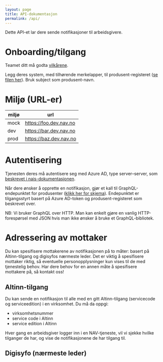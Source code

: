 ```yaml
---
layout: page
title: API-dokumentasjon
permalink: /api/
---
```


Dette API-et lar dere sende notifikasjoner til arbeidsgivere.

# Onboarding/tilgang
Teamet ditt må godta [vilkårene](vilkaar.md).

Legg deres system, med tilhørende merkelapper, til produsent-registeret ([se filen her](https://github.com/navikt/arbeidsgiver-notifikasjon-produsent-api/blob/main/app/src/main/resources/produsent-register.json)). Bruk subject som produsent-navn.

# Miljø (URL-er)

miljø | url
-----|------
mock | https://foo.dev.nav.no
dev | https://bar.dev.nav.no
prod | https://baz.dev.nav.no


# Autentisering
Tjenesten deres må autentisere seg med Azure AD, type server–server, som [beskrevet i nais-dokumentasjonen](https://doc.nais.io/security/auth/azure-ad/).

Når dere ønsker å opprette en notifikasjon, gjør et kall til GraphQL-endepunktet for produsenter ([klikk her for skjema](https://github.com/navikt/arbeidsgiver-notifikasjon-produsent-api/blob/main/app/src/main/resources/produsent.graphql)). Endepunktet er tilgangsstyrt basert på Azure AD-token og produsent-registeret som beskrevet over.

NB: Vi bruker GraphQL over HTTP. Man kan enkelt gjøre en vanlig HTTP-forespørsel med JSON hvis man ikke ønsker å bruke et GraphQL-bibliotek.

# Adressering av mottaker
Du kan spesifisere mottakerene av notifikasjonen på to måter: basert på Altinn-tilgang og digisyfos nærmeste leder. Det er viktig å spesifisere mottaker riktig, så eventuelle personopplysninger kun vises til de med tjenestelig behov. Har dere behov for en annen måte å spesifisere mottakere på, så kontakt oss!

## Altinn-tilgang
Du kan sende en notifikasjon til alle med en gitt Altinn-tilgang (servicecode og serviceedition) i en virksomhet. Du må da oppgi:

- virksomhetsnummer
- service code i Altinn
- service edition i Altinn

Hver gang en arbeidsgiver logger inn i en NAV-tjeneste, vil vi sjekke hvilke tilganger de har, og vise de notifikasjonene de har tilgang til.

## Digisyfo (nærmeste leder)
